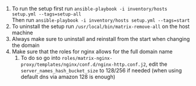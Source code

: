 1. To run the setup first run `ansible-playbook -i inventory/hosts setup.yml --tags=setup-all` </br> Then run `ansible-playbook -i inventory/hosts setup.yml --tags=start`
1. To uninstall the setup run `/usr/local/bin/matrix-remove-all` on the host machine
1. Always make sure to uninstall and reinstall from the start when changing the domain
1. Make sure that the roles for nginx allows for the full domain name
    1. To do so go into `roles/matrix-nginx-proxy/templates/nginx/conf.d/nginx-http.conf.j2`, edit the `server_names_hash_bucket_size` to 128/256 if needed (when using default dns via amazon 128 is enough)
